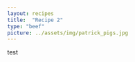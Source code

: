 ```yaml
---
layout: recipes
title:  "Recipe 2"
type: "beef"
picture: ../assets/img/patrick_pigs.jpg
---
```


test
